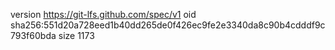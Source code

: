 version https://git-lfs.github.com/spec/v1
oid sha256:551d20a728eed1b40dd265de0f426ec9fe2e3340da8c90b4cdddf9c793f60bda
size 1173
